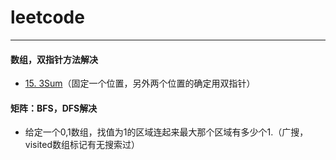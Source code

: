 # leetcode

----
#### 数组，双指针方法解决
- [15. 3Sum](https://leetcode.com/problems/3sum/description/)（固定一个位置，另外两个位置的确定用双指针）

#### 矩阵：BFS，DFS解决
- 给定一个0,1数组，找值为1的区域连起来最大那个区域有多少个1.（广搜，visited数组标记有无搜索过）